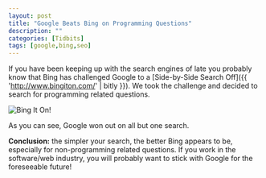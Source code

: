 ```yaml
---
layout: post
title: "Google Beats Bing on Programming Questions"
description: ""
categories: [Tidbits]
tags: [google,bing,seo]
---
```


If you have been keeping up with the search engines of late you probably know that Bing has challenged Google to a [Side-by-Side Search Off]({{ 'http://www.bingiton.com/' | bitly }}). We took the challenge and decided to search for programming related questions.

<!--more-->

![Bing It On!](/uploads/2012/09/bing-vs-google.jpg)

As you can see, Google won out on all but one search.

**Conclusion:** the simpler your search, the better Bing appears to be, especially for non-programming related questions. If you work in the software/web industry, you will probably want to stick with Google for the foreseeable future!
